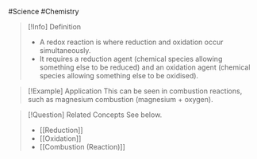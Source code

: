 #Science #Chemistry 

> [!Info] Definition
> - A redox reaction is where reduction and oxidation occur simultaneously. 
> - It requires a reduction agent (chemical species allowing something else to be reduced) and an oxidation agent (chemical species allowing something else to be oxidised).

> [!Example] Application
> This can be seen in combustion reactions, such as magnesium combustion (magnesium + oxygen).

> [!Question] Related Concepts
> See below.
> - [[Reduction]]
> - [[Oxidation]]
> - [[Combustion (Reaction)]]
